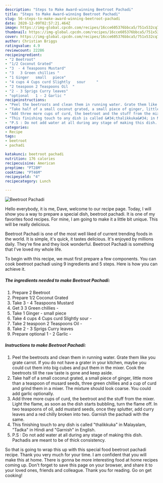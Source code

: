```yaml
---
description: "Steps to Make Award-winning Beetroot Pachadi"
title: "Steps to Make Award-winning Beetroot Pachadi"
slug: 56-steps-to-make-award-winning-beetroot-pachadi
date: 2020-12-09T02:57:21.464Z
image: https://img-global.cpcdn.com/recipes/16cce605376bbca5/751x532cq70/beetroot-pachadi-recipe-main-photo.jpg
thumbnail: https://img-global.cpcdn.com/recipes/16cce605376bbca5/751x532cq70/beetroot-pachadi-recipe-main-photo.jpg
cover: https://img-global.cpcdn.com/recipes/16cce605376bbca5/751x532cq70/beetroot-pachadi-recipe-main-photo.jpg
author: Christian Briggs
ratingvalue: 4.9
reviewcount: 22286
recipeingredient:
- "2 Beetroot"
- "1/2 Coconut Grated"
- "3  - 4 Teaspoons Mustard"
- "3   3 Green chillies "
- "1 Ginger   small   piece"
- "4 cups 4 Cups curd Slightly   sour     "
- "2 teaspoon 2 Teaspoons Oil  "
- "2 - 3 Sprigs Curry leaves"
- "optional   1 - 2 Garlic "
recipeinstructions:
- "Peel the beetroots and clean them in running water. Grate them like you grate carrot. If you do not have a grater in your kitchen, maybe you could cut them into big cubes and put them in the mixer. Cook the beetroots till the raw taste is gone and keep aside."
- "Take half of a small coconut grated, a small piece of ginger, little more than a teaspoon of musard seeds, three green chillies and a cup of curd and grind them in a mixer. The mixture should look coarse. You could add garlic optionally."
- "Add three more cups of curd, the beetroot and the stuff from the mixer. Light the flame, as soon as the dish starts bubbling, turn the flame off. In two teaspoons of oil, add mustard seeds, once they splutter, add curry leaves and a red chilly broken into two. Garnish the pachadi with the same."
- "This finishing touch to any dish is called &#34;thalikkuka&#34; in Malayalam, &#34;Tadka&#34; in Hindi and &#34;Garnish&#34; in English."
- "P.S : Do not add water at all during any stage of making this dish. Pachadis are meant to be of thick consistency."
categories:
- Recipe
tags:
- beetroot
- pachadi

katakunci: beetroot pachadi 
nutrition: 176 calories
recipecuisine: American
preptime: "PT28M"
cooktime: "PT46M"
recipeyield: "4"
recipecategory: Lunch

---
```



![Beetroot Pachadi](https://img-global.cpcdn.com/recipes/16cce605376bbca5/751x532cq70/beetroot-pachadi-recipe-main-photo.jpg)

Hello everybody, it is me, Dave, welcome to our recipe page. Today, I will show you a way to prepare a special dish, beetroot pachadi. It is one of my favorites food recipes. For mine, I am going to make it a little bit unique. This will be really delicious.



Beetroot Pachadi is one of the most well liked of current trending foods in the world. It is simple, it's quick, it tastes delicious. It's enjoyed by millions daily. They're fine and they look wonderful. Beetroot Pachadi is something that I've loved my whole life.


To begin with this recipe, we must first prepare a few components. You can cook beetroot pachadi using 9 ingredients and 5 steps. Here is how you can achieve it.

<!--inarticleads1-->

##### The ingredients needed to make Beetroot Pachadi:

1. Prepare 2 Beetroot
1. Prepare 1/2 Coconut Grated
1. Take 3  - 4 Teaspoons Mustard
1. Get 3   3 Green chillies -
1. Take 1 Ginger -  small   piece
1. Take 4 cups 4 Cups curd Slightly   sour     -
1. Take 2 teaspoon 2 Teaspoons Oil  -
1. Take 2 - 3 Sprigs Curry leaves
1. Prepare optional   1 - 2 Garlic -




<!--inarticleads2-->

##### Instructions to make Beetroot Pachadi:

1. Peel the beetroots and clean them in running water. Grate them like you grate carrot. If you do not have a grater in your kitchen, maybe you could cut them into big cubes and put them in the mixer. Cook the beetroots till the raw taste is gone and keep aside.
1. Take half of a small coconut grated, a small piece of ginger, little more than a teaspoon of musard seeds, three green chillies and a cup of curd and grind them in a mixer. The mixture should look coarse. You could add garlic optionally.
1. Add three more cups of curd, the beetroot and the stuff from the mixer. Light the flame, as soon as the dish starts bubbling, turn the flame off. In two teaspoons of oil, add mustard seeds, once they splutter, add curry leaves and a red chilly broken into two. Garnish the pachadi with the same.
1. This finishing touch to any dish is called &#34;thalikkuka&#34; in Malayalam, &#34;Tadka&#34; in Hindi and &#34;Garnish&#34; in English.
1. P.S : Do not add water at all during any stage of making this dish. Pachadis are meant to be of thick consistency.




So that is going to wrap this up with this special food beetroot pachadi recipe. Thank you very much for your time. I am confident that you will make this at home. There is gonna be more interesting food at home recipes coming up. Don't forget to save this page on your browser, and share it to your loved ones, friends and colleague. Thank you for reading. Go on get cooking!
